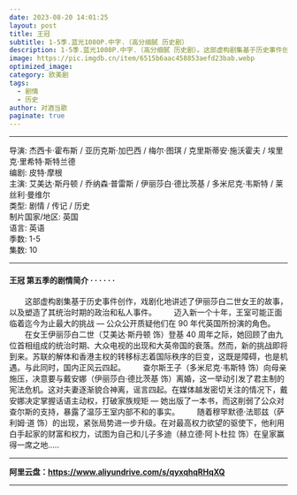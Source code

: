 ```yaml
---
date: 2023-08-20 14:01:25
layout: post
title: 王冠
subtitle: 1-5季.蓝光1080P.中字.（高分细腻 历史剧）
description: 1-5季.蓝光1080P.中字.（高分细腻 历史剧）。这部虚构剧集基于历史事件创作，戏剧化地讲述了伊丽莎白二世女王的故事，以及塑造了其统治时期的政治和私人事件...
image: https://pic.imgdb.cn/item/6515b6aac458853aefd23bab.webp
optimized_image: 
category: 欧美剧
tags:
  - 剧情
  - 历史
author: 对酒当歌
paginate: true
---
```


---

导演: 杰西卡·霍布斯 / 亚历克斯·加巴西 / 梅尔·图琪 / 克里斯蒂安·施沃霍夫 / 埃里克·里希特·斯特兰德  
编剧: 皮特·摩根  
主演: 艾美达·斯丹顿 / 乔纳森·普雷斯 / 伊丽莎白·德比茨基 / 多米尼克·韦斯特 / 莱丝利·曼维尔  
类型: 剧情 / 传记 / 历史  
制片国家/地区: 英国  
语言: 英语  
季数: 1-5  
集数: 10  

---

#### 王冠 第五季的剧情简介 · · · · · ·

　　这部虚构剧集基于历史事件创作，戏剧化地讲述了伊丽莎白二世女王的故事，以及塑造了其统治时期的政治和私人事件。
　　迈入新一个十年，王室可能正面临着迄今为止最大的挑战 — 公众公开质疑他们在 90 年代英国所扮演的角色。
　　在女王伊丽莎白二世（艾美达·斯丹顿 饰）登基 40 周年之际，她回顾了由九位首相组成的统治时期、大众电视的出现和大英帝国的衰落。然而，新的挑战即将到来。苏联的解体和香港主权的转移标志着国际秩序的巨变，这既是障碍，也是机遇。与此同时，国内正风云四起。
　　查尔斯王子（多米尼克·韦斯特 饰）向母亲施压，决意要与戴安娜（伊丽莎白·德比茨基 饰）离婚，这一举动引发了君主制的宪法危机。这对夫妻逐渐貌合神离，谣言四起。在媒体越发密切关注的情况下，戴安娜决定掌握话语主动权，打破家族规矩 — 她出版了一本书，而这削弱了公众对查尔斯的支持，暴露了温莎王室内部不和的事实。
　　随着穆罕默德·法耶兹（萨利姆·道 饰）的出现，紧张局势进一步升级。在对最高权力欲望的驱使下，他利用白手起家的财富和权力，试图为自己和儿子多迪（赫立德·阿卜杜拉 饰）在皇家赢得一席之地.....

---

**阿里云盘：<https://www.aliyundrive.com/s/qyxqhqRHqXQ>**

---
